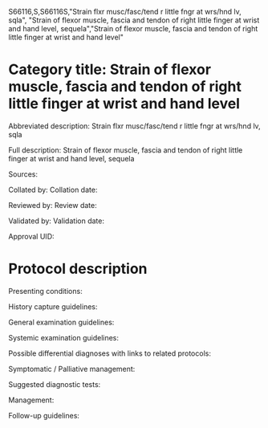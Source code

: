S66116,S,S66116S,"Strain flxr musc/fasc/tend r little fngr at wrs/hnd lv, sqla", "Strain of flexor muscle, fascia and tendon of right little finger at wrist and hand level, sequela","Strain of flexor muscle, fascia and tendon of right little finger at wrist and hand level"
# Category title: Strain of flexor muscle, fascia and tendon of right little finger at wrist and hand level

Abbreviated description: Strain flxr musc/fasc/tend r little fngr at wrs/hnd lv, sqla

Full description: Strain of flexor muscle, fascia and tendon of right little finger at wrist and hand level, sequela

Sources:

Collated by:
Collation date:

Reviewed by:
Review date:

Validated by:
Validation date:

Approval UID:

# Protocol description

Presenting conditions:

History capture guidelines:

General examination guidelines:

Systemic examination guidelines:

Possible differential diagnoses with links to related protocols:

Symptomatic / Palliative management:

Suggested diagnostic tests:

Management:

Follow-up guidelines:

